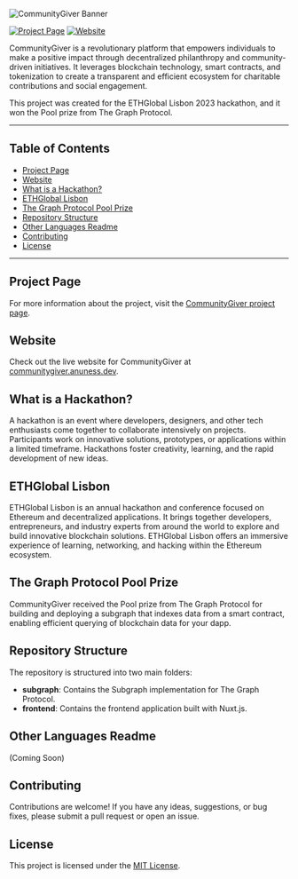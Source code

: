 ![CommunityGiver Banner](https://arweave.net/ykQ7DEyFsdQDZ3taW0SJT11ov2HWvYmZc5F3-8yVBWk)

[![Project Page](https://img.shields.io/badge/Project%20Page-EthGlobal-orange)](https://ethglobal.com/showcase/communitygiver-b4q45)
[![Website](https://img.shields.io/badge/Website-CommunityGiver-brightgreen)](https://communitygiver.anuness.dev/)

CommunityGiver is a revolutionary platform that empowers individuals to make a positive impact through decentralized philanthropy and community-driven initiatives. It leverages blockchain technology, smart contracts, and tokenization to create a transparent and efficient ecosystem for charitable contributions and social engagement.

This project was created for the ETHGlobal Lisbon 2023 hackathon, and it won the Pool prize from The Graph Protocol.

---

## Table of Contents

- [Project Page](#project-page)
- [Website](#website)
- [What is a Hackathon?](#what-is-a-hackathon)
- [ETHGlobal Lisbon](#ethglobal-lisbon)
- [The Graph Protocol Pool Prize](#the-graph-protocol-pool-prize)
- [Repository Structure](#repository-structure)
- [Other Languages Readme](#other-languages-readme)
- [Contributing](#contributing)
- [License](#license)

---

## Project Page

For more information about the project, visit the [CommunityGiver project page](https://ethglobal.com/showcase/communitygiver-b4q45).

## Website

Check out the live website for CommunityGiver at [communitygiver.anuness.dev](https://communitygiver.anuness.dev/).

## What is a Hackathon?

A hackathon is an event where developers, designers, and other tech enthusiasts come together to collaborate intensively on projects. Participants work on innovative solutions, prototypes, or applications within a limited timeframe. Hackathons foster creativity, learning, and the rapid development of new ideas.

## ETHGlobal Lisbon

ETHGlobal Lisbon is an annual hackathon and conference focused on Ethereum and decentralized applications. It brings together developers, entrepreneurs, and industry experts from around the world to explore and build innovative blockchain solutions. ETHGlobal Lisbon offers an immersive experience of learning, networking, and hacking within the Ethereum ecosystem.

## The Graph Protocol Pool Prize

CommunityGiver received the Pool prize from The Graph Protocol for building and deploying a subgraph that indexes data from a smart contract, enabling efficient querying of blockchain data for your dapp.

## Repository Structure

The repository is structured into two main folders:

- **subgraph**: Contains the Subgraph implementation for The Graph Protocol.
- **frontend**: Contains the frontend application built with Nuxt.js.

## Other Languages Readme

(Coming Soon)

## Contributing

Contributions are welcome! If you have any ideas, suggestions, or bug fixes, please submit a pull request or open an issue.

## License

This project is licensed under the [MIT License](LICENSE).
